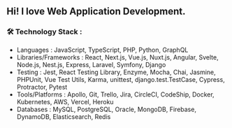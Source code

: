 ## Hi! I love Web Application Development.

### :hammer_and_wrench: Technology Stack :

- Languages : JavaScript, TypeScript, PHP, Python, GraphQL
- Libraries/Frameworks : React, Next.js, Vue.js, Nuxt.js, Angular, Svelte, Node.js, Nest.js, Express, Laravel, Symfony, Django
- Testing : Jest, React Testing Library, Enzyme, Mocha, Chai, Jasmine, PHPUnit, Vue Test Utils, Karma, unittest, django.test.TestCase, Cypress, Protractor, Pytest
- Tools/Platforms : Apollo, Git, Trello, Jira, CircleCI, CodeShip, Docker, Kubernetes, AWS, Vercel, Heroku
- Databases : MySQL, PostgreSQL, Oracle, MongoDB, Firebase, DynamoDB, Elasticsearch, Redis
